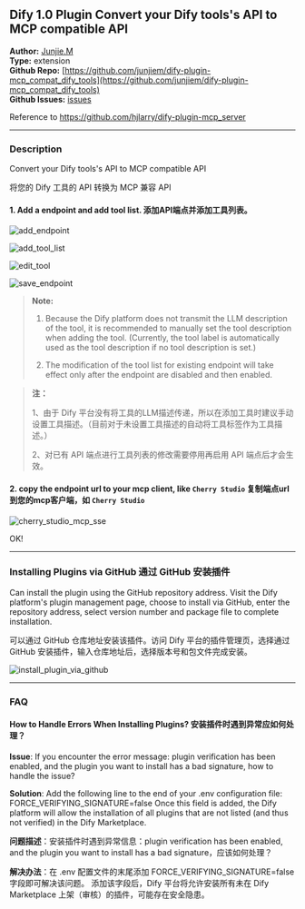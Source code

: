 ## Dify 1.0 Plugin Convert your Dify tools's API to MCP compatible API

**Author:** [Junjie.M](https://github.com/junjiem)   
**Type:** extension   
**Github Repo:** [https://github.com/junjiem/dify-plugin-mcp_compat_dify_tools](https://github.com/junjiem/dify-plugin-mcp_compat_dify_tools)   
**Github Issues:** [issues](https://github.com/junjiem/dify-plugin-mcp_compat_dify_tools/issues)  


Reference to https://github.com/hjlarry/dify-plugin-mcp_server


---


### Description


Convert your Dify tools's API to MCP compatible API

将您的 Dify 工具的 API 转换为 MCP 兼容 API

#### 1. Add a endpoint and add tool list. 添加API端点并添加工具列表。

![add_endpoint](./_assets/add_endpoint.png)

![add_tool_list](./_assets/add_tool_list.png)

![edit_tool](./_assets/edit_tool.png)

![save_endpoint](./_assets/save_endpoint.png)

> **Note:**
> 
> 1. Because the Dify platform does not transmit the LLM description of the tool, it is recommended to manually set the tool description when adding the tool. 
> (Currently, the tool label is automatically used as the tool description if no tool description is set.)
> 
> 2. The modification of the tool list for existing endpoint will take effect only after the endpoint are disabled and then enabled.
> 


> **注：**
> 
> 1、由于 Dify 平台没有将工具的LLM描述传递，所以在添加工具时建议手动设置工具描述。（目前对于未设置工具描述的自动将工具标签作为工具描述。）
> 
> 2、对已有 API 端点进行工具列表的修改需要停用再启用 API 端点后才会生效。
> 


#### 2. copy the endpoint url to your mcp client, like `Cherry Studio` 复制端点url到您的mcp客户端，如 `Cherry Studio`

![cherry_studio_mcp_sse](./_assets/cherry_studio_mcp_sse.png)

OK!



---



### Installing Plugins via GitHub  通过 GitHub 安装插件

Can install the plugin using the GitHub repository address. Visit the Dify platform's plugin management page, choose to install via GitHub, enter the repository address, select version number and package file to complete installation.

可以通过 GitHub 仓库地址安装该插件。访问 Dify 平台的插件管理页，选择通过 GitHub 安装插件，输入仓库地址后，选择版本号和包文件完成安装。

![install_plugin_via_github](_assets/install_plugin_via_github.png)



---



### FAQ

#### How to Handle Errors When Installing Plugins? 安装插件时遇到异常应如何处理？

**Issue**: If you encounter the error message: plugin verification has been enabled, and the plugin you want to install has a bad signature, how to handle the issue?

**Solution**: Add the following line to the end of your .env configuration file: FORCE_VERIFYING_SIGNATURE=false
Once this field is added, the Dify platform will allow the installation of all plugins that are not listed (and thus not verified) in the Dify Marketplace.

**问题描述**：安装插件时遇到异常信息：plugin verification has been enabled, and the plugin you want to install has a bad signature，应该如何处理？

**解决办法**：在 .env 配置文件的末尾添加 FORCE_VERIFYING_SIGNATURE=false 字段即可解决该问题。
添加该字段后，Dify 平台将允许安装所有未在 Dify Marketplace 上架（审核）的插件，可能存在安全隐患。
